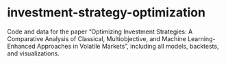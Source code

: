 # investment-strategy-optimization
Code and data for the paper “Optimizing Investment Strategies: A Comparative Analysis of Classical, Multiobjective, and Machine Learning-Enhanced Approaches in Volatile Markets”, including all models, backtests, and visualizations.
